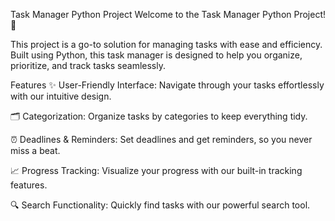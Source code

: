 Task Manager Python Project
Welcome to the Task Manager Python Project! 🎉

This project is a go-to solution for managing tasks with ease and efficiency. Built using Python, this task manager is designed to help you organize, prioritize, and track tasks seamlessly.

Features
✨ User-Friendly Interface: Navigate through your tasks effortlessly with our intuitive design.

🗂️ Categorization: Organize tasks by categories to keep everything tidy.

⏰ Deadlines & Reminders: Set deadlines and get reminders, so you never miss a beat.

📈 Progress Tracking: Visualize your progress with our built-in tracking features.

🔍 Search Functionality: Quickly find tasks with our powerful search tool.

